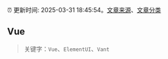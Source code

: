 :alarm_clock: 更新时间: 2025-03-31 18:45:54。[文章来源](/README.md)、[文章分类](/TAGS.md)

## Vue


> 关键字：`Vue`、`ElementUI`、`Vant`



